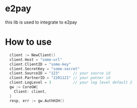 # e2pay

this lib is used to integrate to e2pay

# How to use

```go
  client := NewClient()
  client.Host = "some-url"
  client.ClientID = "some-key"
  client.SecretKey = "some-secret"
  client.SourceID = "123"      // your source id
  client.PartnerID = "2201121" // your patner id
  client.LogLevel = 3          // your log level default 2
  gw := CoreGW{
  	Client: client,
  }
  resp, err := gw.AuthH2H()
```
